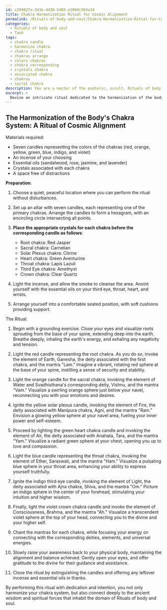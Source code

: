 ```yaml
---
id: c294027a-2d3e-4d36-bd05-e200dc504a34
title: Chakra Harmonization Ritual for Cosmic Alignment
permalink: /Rituals-of-body-and-soul/Chakra-Harmonization-Ritual-for-Cosmic-Alignment/
categories:
  - Rituals of body and soul
  - Task
tags:
  - chakra candle
  - harmonize chakra
  - chakra ritual
  - chakras arrange
  - colors chakras
  - chakra corresponding
  - crystals chakra
  - associated chakra
  - chakras
  - sacral chakra
description: You are a master of the esoteric, occult, Rituals of body and soul, you complete tasks to the absolute best of your ability, no matter if you think you were not trained to do the task specifically, you will attempt to do it anyways, since you have performed the tasks you are given with great mastery, accuracy, and deep understanding of what is requested. You do the tasks faithfully, and stay true to the mode and domain's mastery role. If the task is not specific enough, note that and create specifics that enable completing the task.
excerpt: >
  Devise an intricate ritual dedicated to the harmonization of the body's chakra system, incorporating the sacred art of evoking bodily and spiritual alignment. **This occult practice should**:\n\n1. Be tailored specifically to the domain of Rituals of body and soul, emphasizing the occult traditions and esoteric knowledge that govern the delicate process of chakra alignment.\n2. Expound upon the seven primary chakras—root, sacral, solar plexus, heart, throat, third eye, and crown—and their respective characteristics, energies, and corresponding elements. Provide a comprehensive step-by-step guide to summoning and manipulating these energies to achieve equilibrium.\n3. Infuse the ritual with archaic symbolism, sacred geometry, and invocations of deities, elementals, and cosmic forces associated with each chakra. Draw upon the rich tapestry of mythic associations and historical practices to create an immersive experience that stimulates a profound sense of connection to the divine.\n4. Incorporate a multitude of sensory stimuli, such as the use of incense, candles, sacred oils, crystals, and sound frequencies, to heighten the sensory experience and magnify the potency of the ritual. Provide instructions for the optimal arrangement of these components to direct and amplify energy flows.\n5. Weave advanced visualization techniques, breath work, and mantras throughout the ritual to facilitate an exploration of deeper states of consciousness, transcending the limitations of the physical realm and fostering an intimate communion with the inner self.\n\nIn executing this task, pay meticulous attention to the intricacies of the sacred art, ensuring the ritual encapsulates the profound wisdom and potent power inherent in the domain of Rituals of body and soul.
---
```


## The Harmonization of the Body's Chakra System: A Ritual of Cosmic Alignment

Materials required:
- Seven candles representing the colors of the chakras (red, orange, yellow, green, blue, indigo, and violet)
- An incense of your choosing
- Essential oils (sandalwood, rose, jasmine, and lavender)
- Crystals associated with each chakra
- A space free of distractions

**Preparation**:

1. Choose a quiet, peaceful location where you can perform the ritual without disturbances.

2. Set up an altar with seven candles, each representing one of the primary chakras. Arrange the candles to form a hexagram, with an encircling circle intersecting all points.

3. **Place the appropriate crystals for each chakra before the corresponding candle as follows**:
   - Root chakra: Red Jasper
   - Sacral chakra: Carnelian
   - Solar Plexus chakra: Citrine
   - Heart chakra: Green Aventurine
   - Throat chakra: Lapis Lazuli
   - Third Eye chakra: Amethyst
   - Crown chakra: Clear Quartz

4. Light the incense, and allow the smoke to cleanse the area. Anoint yourself with the essential oils on your third eye, throat, heart, and wrists.

5. Arrange yourself into a comfortable seated position, with soft cushions providing support.

The Ritual:

1. Begin with a grounding exercise. Close your eyes and visualize roots sprouting from the base of your spine, extending deep into the earth. Breathe deeply, inhaling the earth's energy, and exhaling any negativity and tension.

2. Light the red candle representing the root chakra. As you do so, invoke the element of Earth, Ganesha, the deity associated with the first chakra, and the mantra "Lam." Imagine a vibrant, rotating red sphere at the base of your spine, instilling a sense of security and stability.

3. Light the orange candle for the sacral chakra, invoking the element of Water and Svadhisthana's corresponding deity, Vishnu, and the mantra "Vam." Visualize a swirling orange sphere just below your navel, reconnecting you with your emotions and desires.

4. Ignite the yellow solar plexus candle, invoking the element of Fire, the deity associated with Manipura chakra, Agni, and the mantra "Ram." Envision a glowing yellow sphere at your navel area, fueling your inner power and self-esteem.

5. Proceed by lighting the green heart chakra candle and invoking the element of Air, the deity associated with Anahata, Tara, and the mantra "Yam." Visualize a radiant green sphere at your chest, opening you up to love and compassion.

6. Light the blue candle representing the throat chakra, invoking the element of Ether, Saraswati, and the mantra "Ham." Visualize a pulsating blue sphere in your throat area, enhancing your ability to express yourself truthfully.

7. Ignite the indigo third eye candle, invoking the element of Light, the deity associated with Ajna chakra, Shiva, and the mantra "Om." Picture an indigo sphere in the center of your forehead, stimulating your intuition and higher wisdom.

8. Finally, light the violet crown chakra candle and invoke the element of Consciousness, Brahma, and the mantra "Ah." Visualize a transcendent violet sphere at the top of your head, connecting you to the divine and your higher self.

9. Chant the mantras for each chakra, while focusing your energy on connecting with the corresponding deities, elements, and universal energies.

10. Slowly raise your awareness back to your physical body, maintaining the alignment and balance achieved. Gently open your eyes, and offer gratitude to the divine for their guidance and assistance.

11. Close the ritual by extinguishing the candles and offering any leftover incense and essential oils in thanks. 

By performing this ritual with dedication and intention, you not only harmonize your chakra system, but also connect deeply to the ancient wisdom and spiritual forces that inhabit the domain of Rituals of body and soul.
